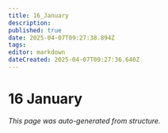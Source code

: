 ```yaml
---
title: 16_January
description: 
published: true
date: 2025-04-07T09:27:38.894Z
tags: 
editor: markdown
dateCreated: 2025-04-07T09:27:36.640Z
---
```


# 16 January

*This page was auto-generated from structure.*
